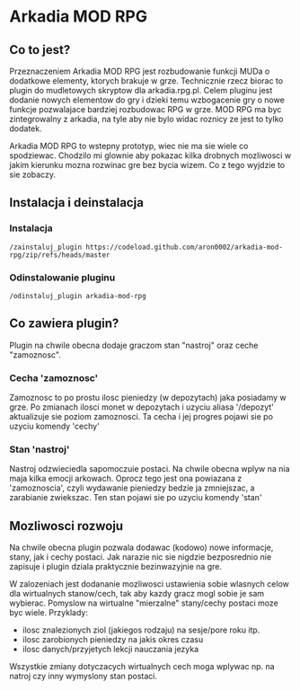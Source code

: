 # Arkadia MOD RPG

## Co to jest?

Przeznaczeniem Arkadia MOD RPG jest rozbudowanie funkcji MUDa o dodatkowe elementy, ktorych brakuje w grze.
Technicznie rzecz biorac to plugin do mudletowych skryptow dla arkadia.rpg.pl.
Celem pluginu jest dodanie nowych elementow do gry i dzieki temu wzbogacenie gry o nowe funkcje pozwalajace bardziej rozbudowac RPG w grze.
MOD RPG ma byc zintegrowalny z arkadia, na tyle aby nie bylo widac roznicy ze jest to tylko dodatek.

Arkadia MOD RPG to wstepny prototyp, wiec nie ma sie wiele co spodziewac. 
Chodzilo mi glownie aby pokazac kilka drobnych mozliwosci w jakim kierunku mozna rozwinac gre bez bycia wizem.
Co z tego wyjdzie to sie zobaczy.


## Instalacja i deinstalacja

### Instalacja

```
/zainstaluj_plugin https://codeload.github.com/aron0002/arkadia-mod-rpg/zip/refs/heads/master
```

### Odinstalowanie pluginu

```
/odinstaluj_plugin arkadia-mod-rpg
```


## Co zawiera plugin?

Plugin na chwile obecna dodaje graczom stan "nastroj" oraz ceche "zamoznosc".

### Cecha 'zamoznosc'
Zamoznosc to po prostu ilosc pieniedzy (w depozytach) jaka posiadamy w grze. Po zmianach ilosci monet w depozytach i uzyciu aliasa '/depozyt' aktualizuje sie poziom zamoznosci.
Ta cecha i jej progres pojawi sie po uzyciu komendy 'cechy'

### Stan 'nastroj'
Nastroj odzwieciedla sapomoczuie postaci. Na chwile obecna wplyw na nia maja kilka emocji arkowach.
Oprocz tego jest ona powiazana z 'zamoznoscia', czyli wydawanie pieniedzy bedzie ja zmniejszac, a zarabianie zwiekszac.
Ten stan pojawi sie po uzyciu komendy 'stan'

## Mozliwosci rozwoju

Na chwile obecna plugin pozwala dodawac (kodowo) nowe informacje, stany, jak i cechy postaci.
Jak narazie nic sie nigdzie bezposrednio nie zapisuje i plugin dziala praktycznie bezinwazyjnie na gre.

W zalozeniach jest dodananie mozliwosci ustawienia sobie wlasnych celow dla wirtualnych stanow/cech, tak aby kazdy gracz mogl sobie je sam wybierac.
Pomyslow na wirtualne "mierzalne" stany/cechy postaci moze byc wiele. Przyklady:
 - ilosc znalezionych ziol (jakiegos rodzaju) na sesje/pore roku itp. 
 - ilosc zarobionych pieniedzy na jakis okres czasu
 - ilosc danych/przyjetych lekcji nauczania jezyka
 
Wszystkie zmiany dotyczacych wirtualnych cech moga wplywac np. na natroj czy inny wymyslony stan postaci.
 
